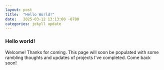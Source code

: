 ```yaml
---
layout: post
title:  "Hello World!"
date:   2025-03-12 13:13:00 -0700
categories: jekyll update
---
```

### Hello world!


Welcome! Thanks for coming. This page will soon be populated with some rambling thoughts and updates of projects I've completed.
Come back soon!